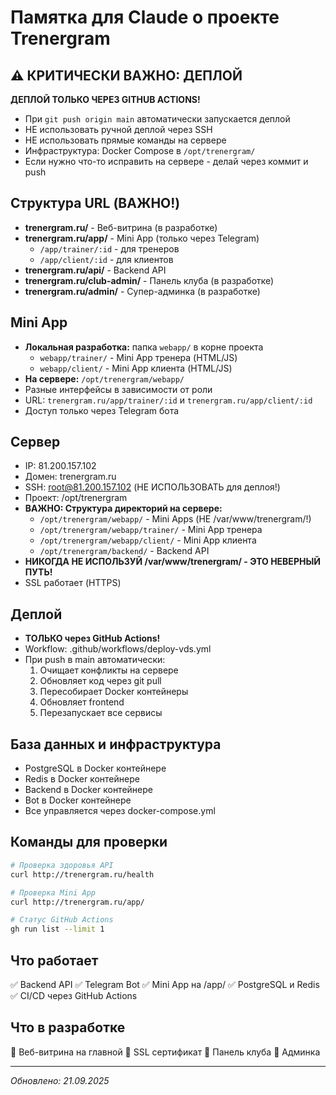 # Памятка для Claude о проекте Trenergram

## ⚠️ КРИТИЧЕСКИ ВАЖНО: ДЕПЛОЙ
**ДЕПЛОЙ ТОЛЬКО ЧЕРЕЗ GITHUB ACTIONS!**
- При `git push origin main` автоматически запускается деплой
- НЕ использовать ручной деплой через SSH
- НЕ использовать прямые команды на сервере
- Инфраструктура: Docker Compose в `/opt/trenergram/`
- Если нужно что-то исправить на сервере - делай через коммит и push

## Структура URL (ВАЖНО!)
- **trenergram.ru/** - Веб-витрина (в разработке)
- **trenergram.ru/app/** - Mini App (только через Telegram)
  - `/app/trainer/:id` - для тренеров
  - `/app/client/:id` - для клиентов
- **trenergram.ru/api/** - Backend API
- **trenergram.ru/club-admin/** - Панель клуба (в разработке)
- **trenergram.ru/admin/** - Супер-админка (в разработке)

## Mini App
- **Локальная разработка:** папка `webapp/` в корне проекта
  - `webapp/trainer/` - Mini App тренера (HTML/JS)
  - `webapp/client/` - Mini App клиента (HTML/JS)
- **На сервере:** `/opt/trenergram/webapp/`
- Разные интерфейсы в зависимости от роли
- URL: `trenergram.ru/app/trainer/:id` и `trenergram.ru/app/client/:id`
- Доступ только через Telegram бота

## Сервер
- IP: 81.200.157.102
- Домен: trenergram.ru
- SSH: root@81.200.157.102 (НЕ ИСПОЛЬЗОВАТЬ для деплоя!)
- Проект: /opt/trenergram
- **ВАЖНО: Структура директорий на сервере:**
  - `/opt/trenergram/webapp/` - Mini Apps (НЕ /var/www/trenergram/!)
  - `/opt/trenergram/webapp/trainer/` - Mini App тренера
  - `/opt/trenergram/webapp/client/` - Mini App клиента
  - `/opt/trenergram/backend/` - Backend API
- **НИКОГДА НЕ ИСПОЛЬЗУЙ /var/www/trenergram/ - ЭТО НЕВЕРНЫЙ ПУТЬ!**
- SSL работает (HTTPS)

## Деплой
- **ТОЛЬКО через GitHub Actions!**
- Workflow: .github/workflows/deploy-vds.yml
- При push в main автоматически:
  1. Очищает конфликты на сервере
  2. Обновляет код через git pull
  3. Пересобирает Docker контейнеры
  4. Обновляет frontend
  5. Перезапускает все сервисы

## База данных и инфраструктура
- PostgreSQL в Docker контейнере
- Redis в Docker контейнере
- Backend в Docker контейнере
- Bot в Docker контейнере
- Все управляется через docker-compose.yml

## Команды для проверки
```bash
# Проверка здоровья API
curl http://trenergram.ru/health

# Проверка Mini App
curl http://trenergram.ru/app/

# Статус GitHub Actions
gh run list --limit 1
```

## Что работает
✅ Backend API
✅ Telegram Bot
✅ Mini App на /app/
✅ PostgreSQL и Redis
✅ CI/CD через GitHub Actions

## Что в разработке
🚧 Веб-витрина на главной
🚧 SSL сертификат
🚧 Панель клуба
🚧 Админка

---
*Обновлено: 21.09.2025*